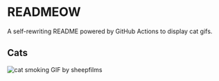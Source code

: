 # READMEOW

A self-rewriting README powered by GitHub Actions to display cat gifs.

## Cats

![cat smoking GIF by sheepfilms](https://media2.giphy.com/media/l0ExdMHUDKteztyfe/200.gif?cid=9acd02daouzam33tt5rob3jwxhdjq8knsvuqzoubhc3feqxj&ep=v1_gifs_search&rid=200.gif&ct=g)
